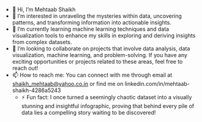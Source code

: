 - 👋 Hi, I’m Mehtaab Shaikh
- 👀 I’m interested in unraveling the mysteries within data, uncovering patterns, and transforming information into actionable insights.
- 🌱 I’m currently learning machine learning techniques and data visualization tools to enhance my skills in exploring and deriving insights from complex datasets.
- 💞️ I’m looking to collaborate on projects that involve data analysis, data visualization, machine learning, and problem-solving. If you have any exciting opportunities or projects related to these areas, feel free to reach out!
- 📫 How to reach me: You can connect with me through email at shaikh_mehtaab@yahoo.co.in or find me on linkedin.com/in/mehtaab-shaikh-4286a5243
  - ⚡ Fun fact: I once turned a seemingly chaotic dataset into a visually stunning and insightful infographic, proving that behind every pile of data lies a compelling story waiting to be discovered!

<!---
MehtaabShaikh/MehtaabShaikh is a ✨ special ✨ repository because its `README.md` (this file) appears on your GitHub profile.
You can click the Preview link to take a look at your changes.
--->
